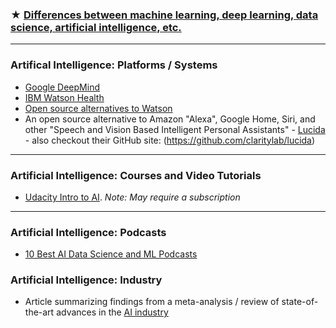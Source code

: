 ### ★ [Differences between machine learning, deep learning, data science, artificial intelligence, etc.](http://www.datasciencecentral.com/profiles/blogs/difference-between-machine-learning-data-science-ai-deep-learning)

---

### Artifical Intelligence: Platforms / Systems
- [Google DeepMind](https://deepmind.com/) 
- [IBM Watson Health](https://www.ibm.com/watson/health/)
- [Open source alternatives to Watson](https://www.quora.com/What-are-alternatives-to-IBM-Watson)
- An open source alternative to Amazon "Alexa", Google Home, Siri, and other "Speech and Vision Based Intelligent Personal Assistants" - [Lucida](http://lucida.ai/) - also checkout their GitHub site: (https://github.com/claritylab/lucida)

---

### Artificial Intelligence: Courses and Video Tutorials
- [Udacity Intro to AI](https://www.udacity.com/course/intro-to-artificial-intelligence--cs271). _Note: May require a subscription_

---

### Artificial Intelligence: Podcasts
- [10 Best AI Data Science and ML Podcasts](https://medium.com/startup-grind/the-10-best-ai-data-science-and-machine-learning-podcasts-d7495cfb127c)

### Artificial Intelligence: Industry
- Article summarizing findings from a meta-analysis / review of state-of-the-art advances in the [AI industry](https://machinelearnings.co/winning-strategies-for-applied-ai-companies-f02cac0a6ad8) 
